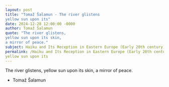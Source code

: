 ```yaml
---
layout: post
title: "Tomaž Šalamun - The river glistens
yellow sun upon its"
date: 2024-12-28 12:00:00 -0000
author: Tomaž Šalamun
quote: "The river glistens,
yellow sun upon its skin,
a mirror of peace."
subject: Haiku and Its Reception in Eastern Europe (Early 20th century)
permalink: /Haiku and Its Reception in Eastern Europe (Early 20th century)/Tomaž Šalamun/Tomaž Šalamun - The river glistens
yellow sun upon its
---
```


The river glistens,
yellow sun upon its skin,
a mirror of peace.

- Tomaž Šalamun
